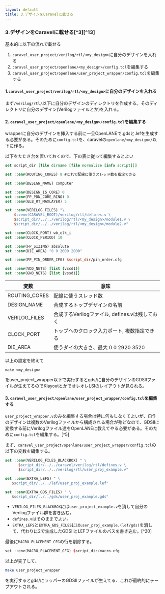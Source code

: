 ```yaml
---
layout: default
title: 3.デザインをCaravelに載せる
---
```

### 3.デザインをCaravelに載せる[^3][^13]

基本的に以下の流れで載せる
1. `caravel_user_project/verilog/rtl/<my_design>`に自分のデザインを入れる
2. `caravel_user_project/openlane/<my_design>/config.tcl`を編集する
3. `caravel_user_project/openlane/user_project_wrapper/config.tcl`を編集する

#### 1.`caravel_user_project/verilog/rtl/<my_design>`に自分のデザインを入れる

まず`/verilog/rtl/`以下に自分のデザインのディレクトリを作成する。そのディレクトリに自分のデザイン(Verilogファイルとか)を入れる。

#### 2. `caravel_user_project/openlane/<my_design>/config.tcl`を編集する
wrapperに自分のデザインを挿入する前に一旦OpenLANEで.gdsと.lefを生成する必要がある。そのために`config.tcl`を、caravelの`openlane/<my_design>/`以下に作る。

以下をたたき台を置いておくので、下の表に従って編集するとよい
```tcl
set script_dir [file dirname [file normalize [info script]]]

set ::env(ROUTING_CORES) 8 #これで配線に使うスレッド数を指定できる

set ::env(DESIGN_NAME) computer

set ::env(DESIGN_IS_CORE) 0
set ::env(FP_PDN_CORE_RING) 0
set ::env(GLB_RT_MAXLAYER) 5

set ::env(VERILOG_FILES) "\
    $::env(CARAVEL_ROOT)/verilog/rtl/defines.v \
    $script_dir/../../verilog/rtl/<my_design>/module1.v \ 
    $script_dir/../../verilog/rtl/<my_design>/module2.v"

set ::env(CLOCK_PORT) wb_clk_i
set ::env(CLOCK_PERIOD) 10

set ::env(FP_SIZING) absolute
set ::env(DIE_AREA) "0 0 2000 2000"

set ::env(FP_PIN_ORDER_CFG) $script_dir/pin_order.cfg

set ::env(VDD_NETS) [list {vccd1}]
set ::env(GND_NETS) [list {vssd1}]
```


| 変数          | 意味                 |
| ------------- | -------------------- |
| ROUTING_CORES | 配線に使うスレッド数 |
| DESIGN_NAME   | 合成するトップデザインの名前 |
| VERILOG_FILES | 合成するVerilogファイル, defines.vは残しておく |
| CLOCK_PORT | トップへのクロック入力ポート, 複数指定できる |
| DIE_AREA | 使うダイの大きさ、最大 0 0 2920 3520 |

以上の設定を終えて
```shell
make <my_design>
```
をuser_project_wrapper以下で実行するとgds/に自分のデザインのGDSIIファイルが生えてるのでKlayoutとかでオレオレLSIのレイアウトが見られる。

#### 3. `caravel_user_project/openlane/user_project_wrapper/config.tcl`を編集する

`user_project_wrapper.v`のみを編集する場合は特に何もしなくてよいが、自作のデザインは複数のVerilogファイルから構成される場合が殆どなので、GDSIIに変換する前にVerilogファイル達をOpenLANEに教えてやる必要がある。そのために`config.tcl`を編集する。[^5] 

まず、`caravel_user_project/openlane/user_project_wrapper/config.tcl`の以下の変数を編集する。

```tcl
set ::env(VERILOG_FILES_BLACKBOX) " \
      $script_dir/../../caravel/verilog/rtl/defines.v \
      $script_dir/../../verilog/rtl/user_proj_example.v"

set ::env(EXTRA_LEFS) " \
   $script_dir/../../lef/user_proj_example.lef"

set ::env(EXTRA_GDS_FILES) " \
   $script_dir/../../gds/user_proj_example.gds"
```

* `VERILOG_FILES_BLACKBOX`には`user_project_example.v`を消して自分のVerilogファイル群を書き込む。
* `defines.v`はそのままでよい。
* `EXTRA_LEFS`と`EXTRA_GDS_FILES`には`user_proj_example.(lef/gds)`を消して、代わりに2で生成したGDSIIとLEFファイルのパスを書き込む。[^20]

最後に`MACRO_PLACEMENT_CFG`の行を削除する。
```cpp
set ::env(MACRO_PLACEMENT_CFG) $script_dir/macro.cfg
```

以上が完了して、
```bash
make user_project_wrapper
```
を実行するとgds/にラッパーのGDSIIファイルが生えてる、これが最終的にテープアウトされる。
